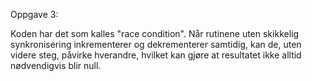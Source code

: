 Oppgave 3:

Koden har det som kalles "race condition". Når rutinene uten skikkelig synkronisering inkrementerer og dekrementerer samtidig, kan de, uten videre steg, påvirke hverandre, hvilket kan gjøre at resultatet ikke alltid nødvendigvis blir null.

